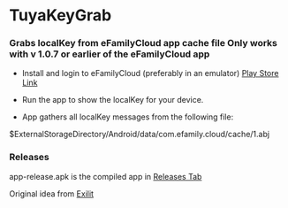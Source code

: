 # TuyaKeyGrab

### Grabs localKey from eFamilyCloud app cache file **Only works with v 1.0.7 or earlier of the eFamilyCloud app**

* Install and login to eFamilyCloud (preferably in an emulator)
[Play Store Link](https://play.google.com/store/apps/details?id=com.efamily.cloud&hl=en)

* Run the app to show the localKey for your device. 
* App gathers all localKey messages from the following file:

$ExternalStorageDirectory/Android/data/com.efamily.cloud/cache/1.abj

### Releases

app-release.apk is the compiled app in [Releases Tab](https://github.com/bobalob/TuyaKeyGrab/releases)


Original idea from [Exilit](https://github.com/exilit)
